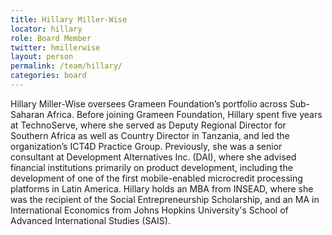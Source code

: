 ```yaml
---
title: Hillary Miller-Wise
locator: hillary
role: Board Member
twitter: hmillerwise
layout: person
permalink: /team/hillary/
categories: board
---
```


Hillary Miller-Wise oversees Grameen Foundation’s portfolio across Sub-Saharan Africa. Before joining Grameen Foundation, Hillary spent five years at TechnoServe, where she served as Deputy Regional Director for Southern Africa as well as Country Director in Tanzania, and led the organization’s ICT4D Practice Group. Previously, she was a senior consultant at Development Alternatives Inc. (DAI), where she advised financial institutions primarily on product development, including the development of one of the first mobile-enabled microcredit processing platforms in Latin America. Hillary holds an MBA from INSEAD, where she was the recipient of the Social Entrepreneurship Scholarship, and an MA in International Economics from Johns Hopkins University's School of Advanced International Studies (SAIS).